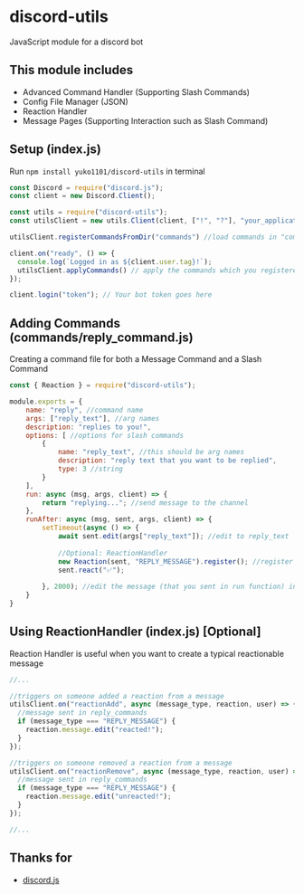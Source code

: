 # discord-utils
JavaScript module for a discord bot

## This module includes
 - Advanced Command Handler (Supporting Slash Commands)
 - Config File Manager (JSON)
 - Reaction Handler
 - Message Pages (Supporting Interaction such as Slash Command)

## Setup (index.js)
Run `npm install yuko1101/discord-utils` in terminal

``` js
const Discord = require("discord.js");
const client = new Discord.Client();

const utils = require("discord-utils");
const utilsClient = new utils.Client(client, ["!", "?"], "your_application_id") // (bot_client, prefixes, application_id)

utilsClient.registerCommandsFromDir("commands") //load commands in "commands" folder

client.on("ready", () => {
  console.log(`Logged in as ${client.user.tag}!`);
  utilsClient.applyCommands() // apply the commands which you registered
});

client.login("token"); // Your bot token goes here
```
## Adding Commands (commands/reply_command.js)
Creating a command file for both a Message Command and a Slash Command

``` js
const { Reaction } = require("discord-utils");

module.exports = {
    name: "reply", //command name
    args: ["reply_text"], //arg names
    description: "replies to you!",
    options: [ //options for slash commands
        {
            name: "reply_text", //this should be arg names
            description: "reply text that you want to be replied", 
            type: 3 //string
        }
    ],
    run: async (msg, args, client) => {
        return "replying..."; //send message to the channel
    },
    runAfter: async (msg, sent, args, client) => {
        setTimeout(async () => {
            await sent.edit(args["reply_text"]); //edit to reply_text
            
            //Optional: ReactionHandler
            new Reaction(sent, "REPLY_MESSAGE").register(); //register sent message as a reactionable message, message type = "REPLY_MESSAGE"
            sent.react("✅");
            
        }, 2000); //edit the message (that you sent in run function) in 2sec
    }
}
```

## Using ReactionHandler (index.js) [Optional]
Reaction Handler is useful when you want to create
a typical reactionable message

```js
//...

//triggers on someone added a reaction from a message
utilsClient.on("reactionAdd", async (message_type, reaction, user) => {
  //message sent in reply_commands
  if (message_type === "REPLY_MESSAGE") {
    reaction.message.edit("reacted!");
  }
});

//triggers on someone removed a reaction from a message
utilsClient.on("reactionRemove", async (message_type, reaction, user) => {
  //message sent in reply_commands
  if (message_type === "REPLY_MESSAGE") {
    reaction.message.edit("unreacted!");
  }
});

//...
```


## Thanks for
  - [discord.js](https://github.com/discordjs/discord.js)
